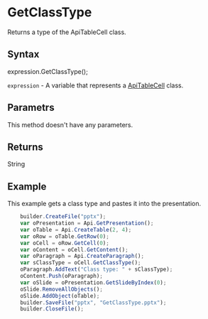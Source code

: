 # GetClassType

Returns a type of the ApiTableCell class.

## Syntax

expression.GetClassType();

`expression` - A variable that represents a [ApiTableCell](../ApiTableCell.md) class.

## Parametrs

This method doesn't have any parameters.

## Returns

String

## Example

This example gets a class type and pastes it into the presentation.

```javascript
	builder.CreateFile("pptx");
	var oPresentation = Api.GetPresentation();
	var oTable = Api.CreateTable(2, 4);
	var oRow = oTable.GetRow(0);
	var oCell = oRow.GetCell(0);
	var oContent = oCell.GetContent();
	var oParagraph = Api.CreateParagraph();
	var sClassType = oCell.GetClassType();
	oParagraph.AddText("Class type: " + sClassType);
	oContent.Push(oParagraph);
	var oSlide = oPresentation.GetSlideByIndex(0);
	oSlide.RemoveAllObjects();
	oSlide.AddObject(oTable);
	builder.SaveFile("pptx", "GetClassType.pptx");
	builder.CloseFile();
```